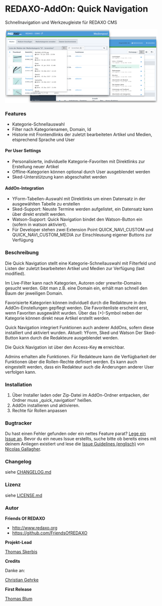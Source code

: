
REDAXO-AddOn: Quick Navigation
================================================================================

Schnellnavigation und Werkzeugleiste für REDAXO CMS

![Screenshot](https://raw.githubusercontent.com/FriendsOfREDAXO/quick_navigation/assets/quick_navigation.png)

### Features
- Kategorie-Schnellauswahl
- Filter nach Kategorienamen, Domain, Id
- Historie mit Frontendlinks der zuletzt bearbeiteten Artikel und Medien, etsprechend Sprache und User

#### Per User Settings
- Personalisierte, individuelle Kategorie-Favoriten mit Direktlinks zur Erstellung neuer Artikel
- Offline-Kategorien können optional durch User ausgeblendet werden
- Sked-Unterstützung kann abgeschaltet werden

#### AddOn-Integration 
- YForm-Tabellen-Auswahl mit Direktlinks um einen Datensatz in der ausgewählten Tabelle zu erstellen
- Sked-Support: Neuste Termine werden aufgelistet, ein Datensatz kann über direkt erstellt werden. 
- Watson-Support: Quick Navigation bindet den Watson-Button ein (sofern in watson aktiviert). 
- Für Developer stehen zwei Extension Point QUICK_NAVI_CUSTOM und QUICK_NAVI_CUSTOM_MEDIA zur Einschleusung eigener Buttons zur Verfügung 

### Beschreibung 

Die Quick Navigation stellt eine Kategorie-Schnellauswahl mit Filterfeld und Listen der zuletzt bearbeiteten Artikel und Medien zur Verfügung (last modified).

Im Live-Filter kann nach Kategorien, Autoren oder yrewrite-Domains gesucht werden. Gibt man z.B. eine Domain ein, erhält man schnell den Baum der jeweiligen Domain. 

Favorisierte Kategorien können individuell durch die Redakteure in den AddOn-Einstellungen gepflegt werden. Die Favoritenliste erscheint erst, wenn Favoriten ausgewählt wurden. Über das (+)-Symbol neben der Kategorie können direkt neue Artikel erstellt werden. 

Quick Navigation integriert Funktionen auch anderer AddOns, sofern diese installiert und aktiviert wurden. 
Aktuell: YForm, Sked und Watson
Der Sked-Button kann durch die Redakteure ausgeblendet werden. 

Die Quick Navigation ist über den Access-Key **m** erreichbar.

Admins erhalten alle Funktionen. 
Für Redakteure kann die Verfügbarkeit der Funktionen über die Rollen-Rechte definiert werden. Es kann auch eingestellt werden, dass ein Redakteur auch die Änderungen anderer User verfolgen kann.   

### Installation

1. Über Installer laden oder Zip-Datei im AddOn-Ordner entpacken, der Ordner muss „quick_navigation“ heißen.
2. AddOn installieren und aktivieren.
3. Rechte für Rollen anpassen


### Bugtracker

Du hast einen Fehler gefunden oder ein nettes Feature parat? [Lege ein Issue an](https://github.com/FriendsOfREDAXO/quick_navigation/issues). Bevor du ein neues Issue erstellts, suche bitte ob bereits eines mit deinem Anliegen existiert und lese die [Issue Guidelines (englisch)](https://github.com/necolas/issue-guidelines) von [Nicolas Gallagher](https://github.com/necolas/).


### Changelog

siehe [CHANGELOG.md](https://github.com/FriendsOfREDAXO/quick_navigation/blob/master/CHANGELOG.md)

### Lizenz

siehe [LICENSE.md](https://github.com/FriendsOfREDAXO/quick_navigation/blob/master/LICENSE.md)


### Autor

**Friends Of REDAXO**

* http://www.redaxo.org
* https://github.com/FriendsOfREDAXO

**Projekt-Lead**

[Thomas Skerbis](https://github.com/skerbis)

**Credits**

Danke an: 

[Christian Gehrke](https://github.com/chrison94)

**First Release**

[Thomas Blum](https://github.com/tbaddade)

